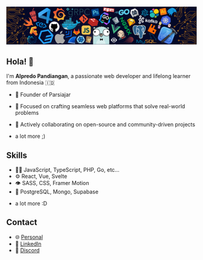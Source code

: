 ![](https://raw.githubusercontent.com/edovqL/edovqL/master/assets/dot-header.png)

## Hola! 👋

I'm **Alpredo Pandiangan**, a passionate web developer and lifelong learner from Indonesia 🇮🇩

- 🦔 Founder of Parsiajar

- 🚀 Focused on crafting seamless web platforms that solve real-world problems

- 🤝 Actively collaborating on open-source and community-driven projects

* a lot more ;)

## Skills

- 👨‍💻 JavaScript, TypeScript, PHP, Go, etc...
- ⚙️ React, Vue, Svelte
- 👁️ SASS, CSS, Framer Motion
- 💽 PostgreSQL, Mongo, Supabase

* a lot more :D

## Contact

- 🌐 [Personal](https://aisoise.pw)
- 💼 [LinkedIn](https://linkedin.com/in/alpredovandy)
- 💬 [Discord](https://discord.com/users/alpredovandy#4003)
